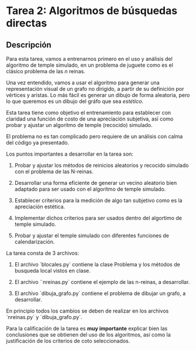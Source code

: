 Tarea 2: Algoritmos de búsquedas directas
=========================================


Descripción
------------

Para esta tarea, vamos a entrenarnos primero en el uso y análisis del
algoritmo de temple simulado, en un problema de juguete como es el
clásico problema de las $n$ reinas.

Una vez entendido, vamos a usar el algoritmo para generar una
representación visual de un grafo no dirigido, a partir de su
definición por vértices y aristas. Lo más fácil es generar un dibujo
de forma aleatoria, pero lo que queremos es un dibujo del gráfo que
sea *estético*.


Esta tarea tiene como objetivo el entrenamiento para establecer con
claridad una función de costo de una apreciación subjetiva, así como
probar y ajustar un algoritmo de temple (recocido) simulado.

El problema no es tan complicado pero requiere de un análisis con
calma del código ya presentado.

Los puntos importantes a desarrollar en la tarea son:

1. Probar y ajustar los métodos de reinicios aleatorios y recocido
   simulado con el problema de las N-reinas.

2. Desarrollar una forma eficiente de generar un vecino aleatorio bien
   adaptado para ser usado con el algoritmo de temple simulado.

3. Establecer criterios para la medición de algo tan subjetivo como es
   la apreciación estética.

4. Implementar dichos criterios para ser usados dentro del algortimo
   de temple simulado.

5. Probar y ajustar el temple simulado con diferentes funciones de
   calendarización.


La tarea consta de 3 archivos:

1. El archivo ´blocales.py´ contiene la clase Problema y los métodos
   de busqueda local vistos en clase.

2. El archivo ¨nreinas.py´ contiene el ejemplo de las n-reinas, a
   desarrollar.

3. El archivo ´dibuja_grafo.py´ contiene el problema de dibujar un
   grafo, a desarrollar.

En principio todos los cambios se deben de realizar en los archivos
´nreinas.py´ y ´dibuja_grafo.py´.

Para la calificación de la tarea es **muy importante** explicar bien
las conclusiones que se obtienen del uso de los algoritmos, así como
la justificación de los criterios de coto seleccionados.
